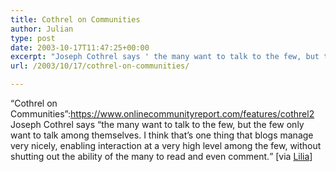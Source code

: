 ```yaml
---
title: Cothrel on Communities
author: Julian
type: post
date: 2003-10-17T11:47:25+00:00
excerpt: "Joseph Cothrel says ' the many want to talk to the few, but the few only want to talk among themselves. I think that's one thing that blogs manage very nicely, enabling interaction at a very high level among the few, without shutting out the ability of the many to read and even comment.'"
url: /2003/10/17/cothrel-on-communities/

---
```

&#8220;Cothrel on Communities&#8221;:https://www.onlinecommunityreport.com/features/cothrel2 Joseph Cothrel says  <q>the many want to talk to the few, but the few only want to talk among themselves. I think that&#8217;s one thing that blogs manage very nicely, enabling interaction at a very high level among the few, without shutting out the ability of the many to read and even comment.</q> [via [Lilia][1]]

 [1]: https://blog.mathemagenic.com/2003/10/17.html
